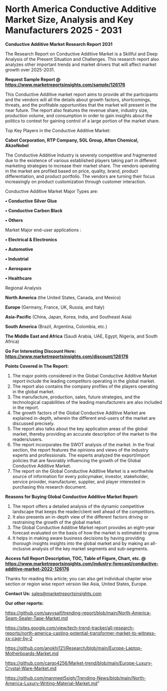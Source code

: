 # North America Conductive Additive Market Size, Analysis and Key Manufacturers 2025 - 2031

<strong>Conductive Additive Market Research Report 2031</strong>

The Research Report on Conductive Additive Market is a Skillful and Deep Analysis of the Present Situation and Challenges. This research report also analyzes other important trends and market drivers that will affect market growth over 2025-2031.

<strong>Request Sample Report @ <a href=https://www.marketreportsinsights.com/sample/126176>https://www.marketreportsinsights.com/sample/126176</a></strong>

This Conductive Additive market report aims to provide all the participants and the vendors will all the details about growth factors, shortcomings, threats, and the profitable opportunities that the market will present in the near future. The report also features the revenue share, industry size, production volume, and consumption in order to gain insights about the politics to contest for gaining control of a large portion of the market share.

Top Key Players in the Conductive Additive Market:

<strong>Cabot Corporation, RTP Company, SGL Group, Afton Chemical, AkzoNobel</strong>

The Conductive Additive Industry is severely competitive and fragmented due to the existence of various established players taking part in different marketing strategies to increase their market share. The vendors operating in the market are profiled based on price, quality, brand, product differentiation, and product portfolio. The vendors are turning their focus increasingly on product customization through customer interaction.

Conductive Additive Market Major Types are:

<strong>• Conductive Silver Glue

• Conductive Carbon Black

• Others</strong>

Market Major end-user applications :

<strong>• Electrical & Electronics

• Automotive

• Industrial

• Aerospace

• Healthcare</strong>

Regional Analysis

</u><strong><b>North America</b></strong> (the United States, Canada, and Mexico)

<strong><b>Europe </b></strong>(Germany, France, UK, Russia, and Italy)

<strong><b>Asia-Pacific</b></strong> (China, Japan, Korea, India, and Southeast Asia)

<strong><b>South America</b></strong> (Brazil, Argentina, Colombia, etc.)

<strong><b>The Middle East and Africa</b></strong> (Saudi Arabia, UAE, Egypt, Nigeria, and South Africa)

<strong>Go For Interesting Discount Here: <a href=https://www.marketreportsinsights.com/discount/126176>https://www.marketreportsinsights.com/discount/126176</a></strong>

<strong>Points Covered in The Report:</strong>
<ol>
  <li>The major points considered in the Global Conductive Additive Market report include the leading competitors operating in the global market.</li>
  <li>The report also contains the company profiles of the players operating in the global market.</li>
  <li>The manufacture, production, sales, future strategies, and the technological capabilities of the leading manufacturers are also included in the report.</li>
  <li>The growth factors of the Global Conductive Additive Market are explained in-depth, wherein the different end-users of the market are discussed precisely.</li>
  <li>The report also talks about the key application areas of the global market, thereby providing an accurate description of the market to the readers/users.</li>
  <li>The report incorporates the SWOT analysis of the market. In the final section, the report features the opinions and views of the industry experts and professionals. The experts analyzed the export/import policies that are favorably influencing the growth of the Global Conductive Additive Market.</li>
  <li>The report on the Global Conductive Additive Market is a worthwhile source of information for every policymaker, investor, stakeholder, service provider, manufacturer, supplier, and player interested in purchasing this research document.</li>
</ol>
<strong>Reasons for Buying Global Conductive Additive Market Report:</strong>

<ol>
  <li>The report offers a detailed analysis of the dynamic competitive landscape that keeps the reader/client well ahead of the competitors.</li>
  <li>It also presents an in-depth view of the different factors driving or restraining the growth of the global market.</li>
  <li>The Global Conductive Additive Market report provides an eight-year forecast evaluated on the basis of how the market is estimated to grow.</li>
  <li>It helps in making aware business decisions by having providing thorough insights insights into the global market and by making an all-inclusive analysis of the key market segments and sub-segments.</li>
</ol>
<strong>Access full Report Description, TOC, Table of Figure, Chart, etc. @ <a href=https://www.marketreportsinsights.com/industry-forecast/conductive-additive-market-2022-126176>https://www.marketreportsinsights.com/industry-forecast/conductive-additive-market-2022-126176</a></strong>


Thanks for reading this article; you can also get individual chapter wise section or region wise report version like Asia, United States, Europe.

<strong>Contact Us:</strong>
sales@marketreportsinsights.com

<strong>Our other reports:</strong>

<a href=https://github.com/sayysaif/trending-report/blob/main/North-America-Seam-Sealer-Tape-Market.md>https://github.com/sayysaif/trending-report/blob/main/North-America-Seam-Sealer-Tape-Market.md</a>

<a href=https://sites.google.com/view/tech-trend-tracker/all-research-reports/north-america-casting-potential-transformer-market-to-witness-xx-cagr-by-2>https://sites.google.com/view/tech-trend-tracker/all-research-reports/north-america-casting-potential-transformer-market-to-witness-xx-cagr-by-2</a>

<a href=https://github.com/anokhi121/Research/blob/main/Europe-Laptop-Motherboards-Market.md>https://github.com/anokhi121/Research/blob/main/Europe-Laptop-Motherboards-Market.md</a>

<a href=https://github.com/cargo4256/Market-trend/blob/main/Europe-Luxury-Crystal-Ware-Market.md>https://github.com/cargo4256/Market-trend/blob/main/Europe-Luxury-Crystal-Ware-Market.md</a>

<a href=https://github.com/manmeet5sigh/Trending-News/blob/main/North-America-Luxury-Writing-Material-Market.md>https://github.com/manmeet5sigh/Trending-News/blob/main/North-America-Luxury-Writing-Material-Market.md</a>"
